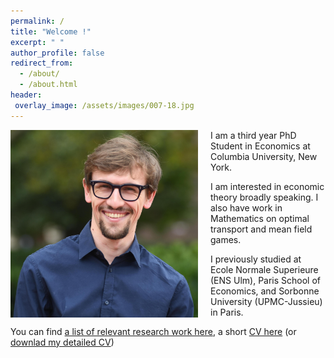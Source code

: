 ```yaml
---
permalink: /
title: "Welcome !"
excerpt: " "
author_profile: false
redirect_from: 
  - /about/
  - /about.html
header:
 overlay_image: /assets/images/007-18.jpg
---
```


<img src="/images/Barilla_2.jpg" alt="drawing" width="300" height="300" style="float: left; padding-right:20px"/>

I am a third year PhD Student in Economics at Columbia University, New York. 

I am interested in economic theory broadly speaking. I also have work in Mathematics on optimal transport and mean field games.

I previously studied at Ecole Normale Superieure (ENS Ulm), Paris School of Economics, and Sorbonne University (UPMC-Jussieu) in Paris.

You can find [a list of relevant research work here](https://cesarbarilla.github.io/research/), a short [CV here](https://cesarbarilla.github.io/cv/) (or [downlad my detailed CV](https://cesarbarilla.github.io/files/CV_Barilla_2020_detailed.pdf))

<!-- 
Publications
======

* <b> [A Mean-Field Game Model for the Evolution of Cities](http://cesarbarilla.github.io/research/mfg-cities) </b>  
with [Guillaume Carlier](https://www.ceremade.dauphine.fr/~carlier/) and Jean-Michel Lasry  
Forthcoming in [Journal of Dynamics and Games](https://www.aimsciences.org/article/doi/10.3934/jdg.2021017)


Work in Progress
======

* <b> The Dynamics of Conflict </b>  
with [Duarte Gonçalves](https://duartegoncalves.com) -->
